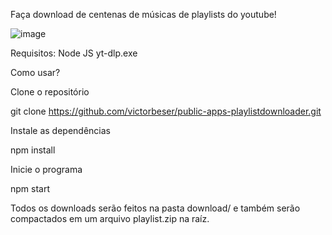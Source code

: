 Faça download de centenas de músicas de playlists do youtube!

![image](https://github.com/user-attachments/assets/bc89bf45-a8c9-4596-82e0-0b03c07db187)

Requisitos:
Node JS
yt-dlp.exe

Como usar?

Clone o repositório

git clone https://github.com/victorbeser/public-apps-playlistdownloader.git

Instale as dependências

npm install

Inicie o programa

npm start

Todos os downloads serão feitos na pasta download/ e também serão compactados em um arquivo playlist.zip na raíz.
